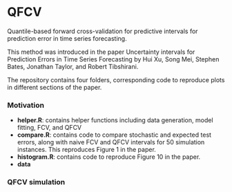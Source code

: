 # QFCV

Quantile-based forward cross-validation for predictive intervals for prediction error in time series forecasting. 

This method was introduced in the paper Uncertainty intervals for Prediction Errors in Time Series
Forecasting by Hui Xu, Song Mei, Stephen Bates, Jonathan Taylor, and Robert Tibshirani. 

The repository contains four folders, corresponding code to reproduce plots in different sections of the paper. 

### Motivation 
- **helper.R**: contains helper functions including data generation, model fitting, FCV, and QFCV
- **compare.R**: contains code to compare stochastic and expected test errors, along with naive FCV and QFCV intervals for 50 simulation instances. This reproduces Figure 1 in the paper.
- **histogram.R**: contains code to reproduce Figure 10 in the paper.
- **data**
  
### QFCV simulation
